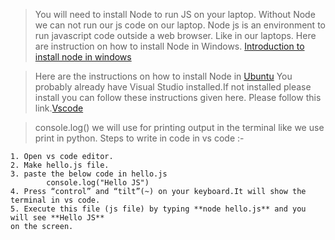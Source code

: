 > You will need to install Node to run JS on your laptop. Without Node we can not run our js code on our laptop. 
> Node js is an environment to run javascript code outside a web browser. Like in our laptops.
> Here are instruction on how to install Node in Windows. 
    [Introduction to install node in windows](https://www.youtube.com/watch?v=gHuIKptS0Qg)

> Here are the instructions on how to install Node in [Ubuntu](https://www.geeksforgeeks.org/installation-of-node-js-on-linux/)
> You probably already have Visual Studio installed.If not installed please install you can follow these instructions given here.
> Please follow this link.[Vscode](https://linuxize.com/post/how-to-install-visual-studio-code-on-ubuntu-20-04/)

> console.log() we will use for printing output in the terminal like we use print in python.
> Steps to write in code in vs code :-

    1. Open vs code editor.
    2. Make hello.js file.
    3. paste the below code in hello.js
            console.log("Hello JS")
    4. Press “control” and “tilt”(~) on your keyboard.It will show the terminal in vs code.
    5. Execute this file (js file) by typing **node hello.js** and you will see **Hello JS** 
    on the screen.

